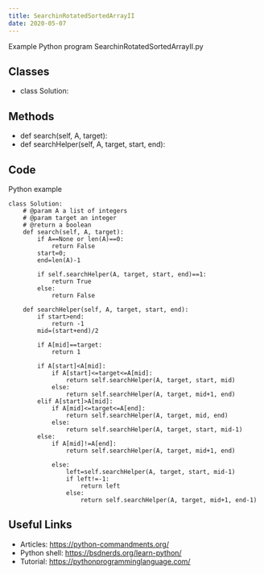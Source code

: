 ```yaml
---
title: SearchinRotatedSortedArrayII
date: 2020-05-07
---
```

Example Python program SearchinRotatedSortedArrayII.py


## Classes

* class Solution:

## Methods

* def search(self, A, target):
* def searchHelper(self, A, target, start, end):

## Code

Python example

    class Solution:
        # @param A a list of integers
        # @param target an integer
        # @return a boolean
        def search(self, A, target):
            if A==None or len(A)==0:
                return False
            start=0;
            end=len(A)-1
            
            if self.searchHelper(A, target, start, end)==1:
                return True
            else:
                return False
                
        def searchHelper(self, A, target, start, end):
            if start>end:
                return -1
            mid=(start+end)/2
            
            if A[mid]==target:
                return 1
                
            if A[start]<A[mid]:
                if A[start]<=target<=A[mid]:
                    return self.searchHelper(A, target, start, mid)
                else:
                    return self.searchHelper(A, target, mid+1, end)
            elif A[start]>A[mid]:
                if A[mid]<=target<=A[end]:
                    return self.searchHelper(A, target, mid, end)
                else:
                    return self.searchHelper(A, target, start, mid-1)
            else:
                if A[mid]!=A[end]:
                    return self.searchHelper(A, target, mid+1, end)
                            
                else:
                    left=self.searchHelper(A, target, start, mid-1)
                    if left!=-1:
                        return left
                    else:
                        return self.searchHelper(A, target, mid+1, end-1)

## Useful Links

- Articles: https://python-commandments.org/
- Python shell: https://bsdnerds.org/learn-python/
- Tutorial: https://pythonprogramminglanguage.com/
